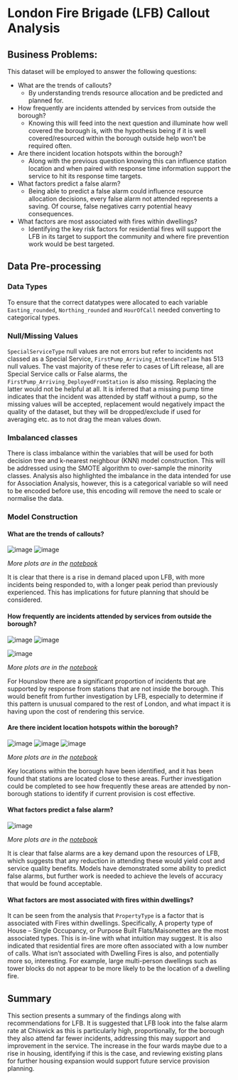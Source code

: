 # London Fire Brigade (LFB) Callout Analysis

## Business Problems:
This dataset will be employed to answer the following questions:
* What are the trends of callouts? 
  *  By understanding trends resource allocation and be predicted and planned for.
* How frequently are incidents attended by services from outside the borough?
  * Knowing this will feed into the next question and illuminate how well covered the 
borough is, with the hypothesis being if it is well covered/resourced within the 
borough outside help won’t be required often.
* Are there incident location hotspots within the borough?
  * Along with the previous question knowing this can influence station location and 
when paired with response time information support the service to hit its 
response time targets.
* What factors predict a false alarm?
  * Being able to predict a false alarm could influence resource allocation decisions, 
every false alarm not attended represents a saving. Of course, false negatives 
carry potential heavy consequences.
* What factors are most associated with fires within dwellings?
  * Identifying the key risk factors for residential fires will support the LFB in its target 
to support the community and where fire prevention work would be best targeted.

## Data Pre-processing
### Data Types
To ensure that the correct datatypes were allocated to each variable `Easting_rounded`, 
`Northing_rounded` and `HourOfCall` needed converting to categorical types.

### Null/Missing Values
`SpecialServiceType` null values are not errors but refer to incidents not classed as a 
Special Service, `FirstPump_Arriving_AttendanceTime` has 513 null values. The vast 
majority of these refer to cases of Lift release, all are Special Service calls or False alarms, 
the `FirstPump_Arriving_DeployedFromStation` is also missing. Replacing the latter 
would not be helpful at all. It is inferred that a missing pump time indicates that the incident 
was attended by staff without a pump, so the missing values will be accepted, replacement 
would negatively impact the quality of the dataset, but they will be dropped/exclude if used 
for averaging etc. as to not drag the mean values down.

### Imbalanced classes
There is class imbalance within the variables that will be used for both decision tree and k-nearest neighbour (KNN) model construction. This will be addressed using the SMOTE 
algorithm to over-sample the minority classes.
Analysis also highlighted the imbalance in the data intended for use for Association Analysis, 
however, this is a categorical variable so will need to be encoded before use, this encoding 
will remove the need to scale or normalise the data.

### Model Construction
#### What are the trends of callouts? 
![image](https://github.com/tj2904/lfb-callout-analysis/assets/3164936/dd4ef23d-6b62-4e58-9a0e-732138a9a910)
![image](https://github.com/tj2904/lfb-callout-analysis/assets/3164936/0809e0b0-398a-4e30-87c3-4b2a9cc30379)

_More plots are in the [notebook](https://github.com/tj2904/lfb-callout-analysis/blob/main/LFB_Analysis.ipynb)_

It is clear that there is a rise in demand placed upon LFB, with more incidents being responded to, with a 
longer peak period than previously experienced. This has implications for future planning that should be considered. 

#### How frequently are incidents attended by services from outside the borough?
![image](https://github.com/tj2904/lfb-callout-analysis/assets/3164936/d9e5345f-bcb3-4052-9904-79b644108fd1)
![image](https://github.com/tj2904/lfb-callout-analysis/assets/3164936/571d364e-be60-45da-b618-e215dc7f1048)

![image](https://github.com/tj2904/lfb-callout-analysis/assets/3164936/5f7d315d-96e2-4daf-83ea-2826e230df83)

_More plots are in the [notebook](https://github.com/tj2904/lfb-callout-analysis/blob/main/LFB_Analysis.ipynb)_

For Hounslow there are a significant proportion of incidents that are supported by response from stations that are not 
inside the borough. This would benefit from further investigation by LFB, especially to determine if this pattern is 
unusual compared to the rest of London, and what impact it is having upon the cost of rendering this service.

#### Are there incident location hotspots within the borough?
![image](https://github.com/tj2904/lfb-callout-analysis/assets/3164936/33232d2e-dbb1-4d89-a806-0d79f57ecafb)
![image](https://github.com/tj2904/lfb-callout-analysis/assets/3164936/55555df5-5dca-41a6-92ca-527ec1347abe)
![image](https://github.com/tj2904/lfb-callout-analysis/assets/3164936/e15ee9fd-27ef-4f29-a6a3-f9577e6a8e13)

_More plots are in the [notebook](https://github.com/tj2904/lfb-callout-analysis/blob/main/LFB_Analysis.ipynb)_

Key locations within the borough have been identified, and it has been found that stations are located close to these 
areas. Further investigation could be completed to see how frequently these areas are attended by non-borough stations 
to identify if current provision is cost effective.

#### What factors predict a false alarm?
![image](https://github.com/tj2904/lfb-callout-analysis/assets/3164936/0f71ff17-321f-4165-a563-368990fbbdf7)

_More plots are in the [notebook](https://github.com/tj2904/lfb-callout-analysis/blob/main/LFB_Analysis.ipynb)_

It  is clear that false alarms are a key demand upon the resources of LFB, which suggests that any reduction in attending these 
would yield cost and service quality benefits. Models have demonstrated some ability to predict false alarms, but further 
work is needed to achieve the levels of accuracy that would be found acceptable. 

#### What factors are most associated with fires within dwellings?
It can be seen from the analysis that `PropertyType` is a factor that is associated with Fires within dwellings. 
Specifically, A property type of House – Single Occupancy, or Purpose Built Flats/Maisonettes are the most associated types. 
This is in-line with what intuition may suggest. It is also indicated that residential fires are more often associated with 
a low number of calls. What isn’t associated with Dwelling Fires is also, and potentially more so, interesting. For example, 
large multi-person dwellings such as tower blocks do not appear to be more likely to be the location of a dwelling fire.

## Summary
This section presents a summary of the findings along with recommendations for LFB.
It is suggested that LFB look into the false alarm rate at Chiswick as this is particularly high, proportionally, for the 
borough they also attend far fewer incidents, addressing this may support and improvement in the service.
The increase in the four wards maybe due to a rise in housing, identifying if this is the case, and reviewing existing plans 
for further housing expansion would support future service provision planning.
